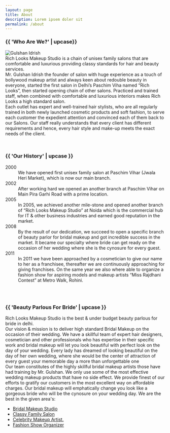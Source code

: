 ```yaml
---
layout: page
title: About
description: Lorem ipsem doler sit
permalink: /about
---
```

<section class="fw-main-row">
    <div class="fw-main-row-bg"></div>
    <div class="fw-main-row-overlay has-color"></div>
    <div class="fw-container ">
        <div class="fw-row">
            <div class="fw-col-xs-12">
                <div class="textblock-shortcode icon-box">
                    <h3 class="text-heading color-orange"><i class="ion-ios-people-outline inline"></i> <span>{{ 'Who Are We?' | upcase}}</span></h3>
                    <div class="fw-col-xs-12 fw-col-sm-4">
                    	<img src="{{ site.github.url }}/images/pic7.jpg" alt="Gulshan Idrish">
                    </div>
                    <div class="fw-col-xs-12 fw-col-sm-8">
                    	<span class="color-grey droid-font"><span class="font-14px font-italic">Rich Looks Makeup Studio is a chain of unisex family salons that are comfortable and luxurious providing classy standards for hair and beauty services.</span>
	                    <br><span class="droid-font font-14px">Mr. Gulshan Idrish the founder of salon with huge experience as a touch of bollywood makeup artist and always keen about redouble beauty in everyone, started the first salon in Delhi’s Paschim Viha named “Rich Looks”, then started opening chain of other salons. Practiced and trained staff, when combined with comfortable and luxurious interiors makes Rich Looks a high standard salon.</span>
						<br><span class="droid-font font-14px">Each outlet has expert and well-trained hair stylists, who are all regularly trained in both newly launched cosmetic products and soft fashion, to serve each customer the expedient attention and convinced each of them back to our Salons. Our staff really understands that every client has different requirements and hence, every hair style and make-up meets the exact needs of the client.</span>
	                    </span>
                    </div>
                </div>
            </div>
            <div class="fw-row">
	            <div class="fw-col-xs-12">
	                <div class="fw-divider-space" style="padding-top: 30px;"></div>
	            </div>
	        </div>
            <div class="fw-col-xs-12">
                <div class="textblock-shortcode icon-box">
                    <h3 class="text-heading color-blue"><i class="ion-android-time inline"></i> <span>{{ 'Our History' | upcase }}</span></h3>
                    <dl>
                    	<dt><span class="color-black bold">2000</span></dt>
                    	<dd>
                    		<span class="color-grey droid-font font-14px">We have opened first unisex family salon at Paschim Vihar (Jwala Heri Market), which is now our main branch.</span>
                    	</dd>
                    	<dt><span class="color-black bold">2002</span></dt>
                    	<dd>
                    		<span class="color-grey droid-font font-14px">After working hard we opened an another branch at Paschim Vihar on Main Pira Garhi Road with a prime location.</span>
                    	</dd>
                    	<dt><span class="color-black bold">2005</span></dt>
                    	<dd>
                    		<span class="color-grey droid-font font-14px">In 2005, we achieved another mile-stone and opened another branch of “Rich Looks Makeup Studio” at Noida which is the commercial hub for IT & other business industries and earned good reputation in the market.</span>
                    	</dd>
                    	<dt><span class="color-black bold">2008</span></dt>
                    	<dd>
                    		<span class="color-grey droid-font font-14px">By the result of our dedication, we succeed to open a specific branch of beauty parlor for bridal makeup and got incredible success in the market. It became our specialty where bride can get ready on the occasion of her wedding where she is the cynosure for every guest.</span>
                    	</dd>
                    	<dt><span class="color-black bold">2011</span></dt>
                    	<dd>
                    		<span class="color-grey droid-font font-14px">In 2011 we have been approached by a cosmetician to give our name to her as a franchisee, thereafter we are continuously approaching for giving franchises. On the same year we also where able to organize a fashion show for aspiring models and makeup artists “Miss Rajdhani Contest” at Metro Walk, Rohini.</span>
                    	</dd>
                    </dl>
                </div>
            </div>
            <div class="fw-row">
	            <div class="fw-col-xs-12">
	                <div class="fw-divider-space" style="padding-top: 30px;"></div>
	            </div>
	        </div>
            <div class="fw-col-xs-12">
                <div class="textblock-shortcode icon-box">
                    <h3 class="text-heading color-pink"><i class="ion-earth inline"></i> <span>{{ 'Beauty Parlous For Bride' | upcase }}</span></h3>
                    <span class="color-grey droid-font"><span class="font-14px font-italic">Rich Looks Makeup Studio is the best & under budget beauty parlous for bride in delhi.</span>
                    <br><span class="droid-font font-14px">Our vision & mission is to deliver high standard Bridal Makeup on the occasion of their wedding. We have a skillful team of expert hair designers, cosmetician and other professionals who has expertise in their specific work and bridal makeup will let you look beautiful with perfect look on the day of your wedding. Every lady has dreamed of looking beautiful on the day of her own wedding, where she would be the center of attraction of every guest your memorable day a more than unforgettable one</span>
                    <br><span class="droid-font font-14px">Our team constitutes of the highly skillful bridal makeup artists those have had training by Mr. Gulshan. We only use some of the most effective wedding makeup products that have no side effect. We provide finest of our efforts to gratify our customers in the most excellent way on affordable charges. Our bridal makeup will emphatically change you look like a gorgeous bride who will be the cynosure on your wedding day. We are the best in the given area's:</span>
                    </span>
                    <ul>
                    	<li><a href="{{ site.github.url }}/bridal-makeup">Bridal Makeup Studio</a></li>
						<li><a href="{{ site.github.url }}/familyl-salon">Classy Family Salon</a></li>
						<li><a href="#">Celebrity Makeup Artist.</a></li>
						<li><a href="{{ site.github.url }}/fashion-show">Fashion Show Organizer</a></li>
    				</ul>
                </div>
            </div>
        </div>
        <div class="fw-row">
            <div class="fw-col-xs-12">
                <div class="fw-divider-space" style="padding-top: 40px;"></div>
            </div>
        </div>
    </div>
</section>
